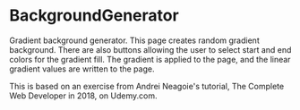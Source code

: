 # BackgroundGenerator
Gradient background generator. This page creates random gradient background. There are also buttons allowing the user to select start and end colors for the gradient fill. The gradient is applied to the page, and the linear gradient values are written to the page.

This is based on an exercise from Andrei Neagoie's tutorial, The Complete Web Developer in 2018, on Udemy.com.
